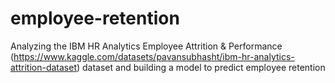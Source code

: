 # employee-retention

Analyzing the IBM HR Analytics Employee Attrition & Performance (https://www.kaggle.com/datasets/pavansubhasht/ibm-hr-analytics-attrition-dataset) dataset and building a model to predict employee retention
